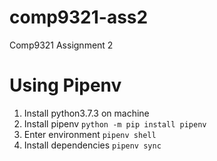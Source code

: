 # comp9321-ass2
Comp9321 Assignment 2 

# Using Pipenv
1. Install python3.7.3 on machine
2. Install pipenv
`python -m pip install pipenv`
3. Enter environment
`pipenv shell`
4. Install dependencies
`pipenv sync`
